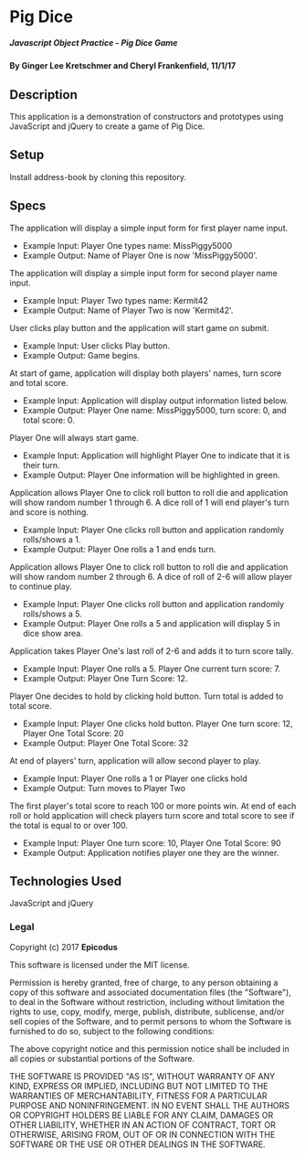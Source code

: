 # Pig Dice

##### Javascript Object Practice - Pig Dice Game

#### By Ginger Lee Kretschmer and Cheryl Frankenfield, 11/1/17

## Description

This application is a demonstration of constructors and prototypes using JavaScript and jQuery to create a game of Pig Dice.

## Setup

Install address-book by cloning this repository.

## Specs

The application will display a simple input form for first player name input.
* Example Input: Player One types name: MissPiggy5000
* Example Output: Name of Player One is now 'MissPiggy5000'.

The application will display a simple input form for second player name input.
* Example Input: Player Two types name: Kermit42
* Example Output: Name of Player Two is now 'Kermit42'.

User clicks play button and the application will start game on submit.
* Example Input: User clicks Play button.
* Example Output: Game begins.

At start of game, application will display both players' names, turn score and total score.
* Example Input:  Application will display output information listed below.
* Example Output: Player One name: MissPiggy5000, turn score: 0, and total score: 0.

Player One will always start game.
* Example Input: Application will highlight Player One to indicate that it is their turn.
* Example Output: Player One information will be highlighted in green.

Application allows Player One to click roll button to roll die and application will show random number 1 through 6. A dice roll of 1 will end player's turn and score is nothing.
* Example Input: Player One clicks roll button and application randomly rolls/shows a 1.
* Example Output: Player One rolls a 1 and ends turn.

Application allows Player One to click roll button to roll die and application will show random number 2 through 6. A dice of roll of 2-6 will allow player to continue play.
* Example Input: Player One clicks roll button and application randomly rolls/shows a 5.
* Example Output: Player One rolls a 5 and application will display 5 in dice show area.

Application takes Player One's last roll of 2-6 and adds it to turn score tally.
* Example Input: Player One rolls a 5. Player One current turn score: 7.
* Example Output: Player One Turn Score: 12.

Player One decides to hold by clicking hold button. Turn total is added to total score.
* Example Input: Player One clicks hold button. Player One turn score: 12, Player One Total Score: 20
* Example Output: Player One Total Score: 32

At end of players' turn, application will allow second player to play.
* Example Input: Player One rolls a 1 or Player one clicks hold
* Example Output: Turn moves to Player Two

The first player's total score to reach 100 or more points win. At end of each roll or hold application will check players turn score and total score to see if the total is equal to or over 100.
* Example Input: Player One turn score: 10, Player One Total Score: 90
* Example Output: Application notifies player one they are the winner.

## Technologies Used

JavaScript and jQuery

### Legal

Copyright (c) 2017 **Epicodus**

This software is licensed under the MIT license.

Permission is hereby granted, free of charge, to any person obtaining a copy
of this software and associated documentation files (the "Software"), to deal
in the Software without restriction, including without limitation the rights
to use, copy, modify, merge, publish, distribute, sublicense, and/or sell
copies of the Software, and to permit persons to whom the Software is
furnished to do so, subject to the following conditions:

The above copyright notice and this permission notice shall be included in
all copies or substantial portions of the Software.

THE SOFTWARE IS PROVIDED "AS IS", WITHOUT WARRANTY OF ANY KIND, EXPRESS OR
IMPLIED, INCLUDING BUT NOT LIMITED TO THE WARRANTIES OF MERCHANTABILITY,
FITNESS FOR A PARTICULAR PURPOSE AND NONINFRINGEMENT. IN NO EVENT SHALL THE
AUTHORS OR COPYRIGHT HOLDERS BE LIABLE FOR ANY CLAIM, DAMAGES OR OTHER
LIABILITY, WHETHER IN AN ACTION OF CONTRACT, TORT OR OTHERWISE, ARISING FROM,
OUT OF OR IN CONNECTION WITH THE SOFTWARE OR THE USE OR OTHER DEALINGS IN
THE SOFTWARE.
